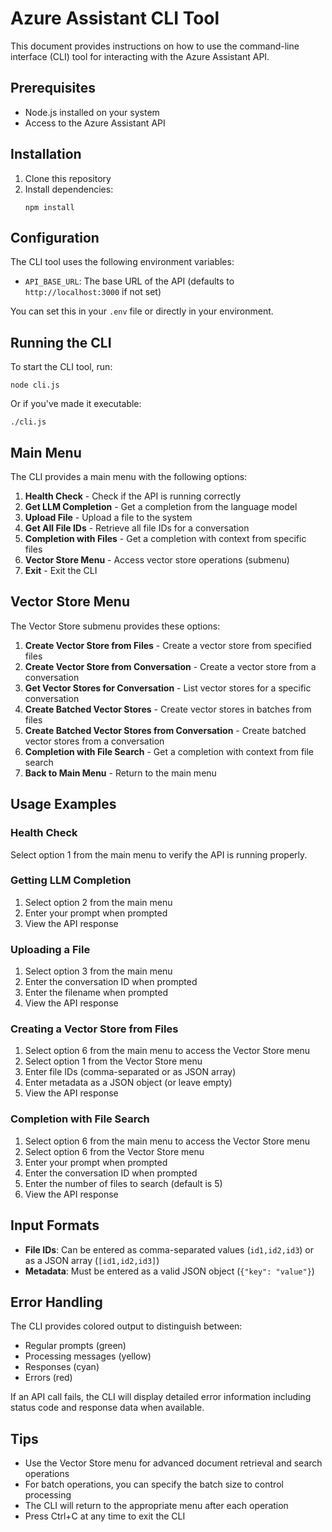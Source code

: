 # Azure Assistant CLI Tool

This document provides instructions on how to use the command-line interface (CLI) tool for interacting with the Azure Assistant API.

## Prerequisites

- Node.js installed on your system
- Access to the Azure Assistant API

## Installation

1. Clone this repository
2. Install dependencies:
   ```
   npm install
   ```

## Configuration

The CLI tool uses the following environment variables:

- `API_BASE_URL`: The base URL of the API (defaults to `http://localhost:3000` if not set)

You can set this in your `.env` file or directly in your environment.

## Running the CLI

To start the CLI tool, run:

```
node cli.js
```

Or if you've made it executable:

```
./cli.js
```

## Main Menu

The CLI provides a main menu with the following options:

1. **Health Check** - Check if the API is running correctly
2. **Get LLM Completion** - Get a completion from the language model
3. **Upload File** - Upload a file to the system
4. **Get All File IDs** - Retrieve all file IDs for a conversation
5. **Completion with Files** - Get a completion with context from specific files
6. **Vector Store Menu** - Access vector store operations (submenu)
7. **Exit** - Exit the CLI

## Vector Store Menu

The Vector Store submenu provides these options:

1. **Create Vector Store from Files** - Create a vector store from specified files
2. **Create Vector Store from Conversation** - Create a vector store from a conversation
3. **Get Vector Stores for Conversation** - List vector stores for a specific conversation
4. **Create Batched Vector Stores** - Create vector stores in batches from files
5. **Create Batched Vector Stores from Conversation** - Create batched vector stores from a conversation
6. **Completion with File Search** - Get a completion with context from file search
7. **Back to Main Menu** - Return to the main menu

## Usage Examples

### Health Check

Select option 1 from the main menu to verify the API is running properly.

### Getting LLM Completion

1. Select option 2 from the main menu
2. Enter your prompt when prompted
3. View the API response

### Uploading a File

1. Select option 3 from the main menu
2. Enter the conversation ID when prompted
3. Enter the filename when prompted
4. View the API response

### Creating a Vector Store from Files

1. Select option 6 from the main menu to access the Vector Store menu
2. Select option 1 from the Vector Store menu
3. Enter file IDs (comma-separated or as JSON array)
4. Enter metadata as a JSON object (or leave empty)
5. View the API response

### Completion with File Search

1. Select option 6 from the main menu to access the Vector Store menu
2. Select option 6 from the Vector Store menu
3. Enter your prompt when prompted
4. Enter the conversation ID when prompted
5. Enter the number of files to search (default is 5)
6. View the API response

## Input Formats

- **File IDs**: Can be entered as comma-separated values (`id1,id2,id3`) or as a JSON array (`[id1,id2,id3]`)
- **Metadata**: Must be entered as a valid JSON object (`{"key": "value"}`)

## Error Handling

The CLI provides colored output to distinguish between:
- Regular prompts (green)
- Processing messages (yellow)
- Responses (cyan)
- Errors (red)

If an API call fails, the CLI will display detailed error information including status code and response data when available.

## Tips

- Use the Vector Store menu for advanced document retrieval and search operations
- For batch operations, you can specify the batch size to control processing
- The CLI will return to the appropriate menu after each operation
- Press Ctrl+C at any time to exit the CLI
